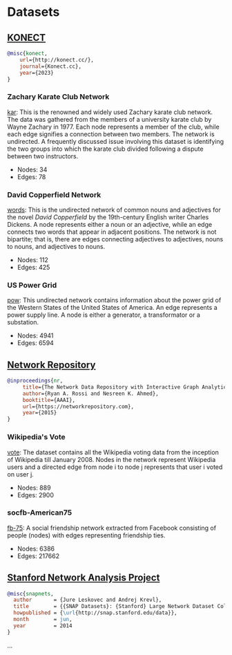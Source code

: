 # Datasets

## [KONECT](http://konect.cc/)

```bibtex
@misc{konect, 
    url={http://konect.cc/}, 
    journal={Konect.cc}, 
    year={2023}
}
```

### Zachary Karate Club Network

[kar](http://konect.cc/networks/ucidata-zachary/): This is the renowned and widely used Zachary karate club network. The data was gathered from the members of a university karate club by Wayne Zachary in 1977. Each node represents a member of the club, while each edge signifies a connection between two members. The network is undirected. A frequently discussed issue involving this dataset is identifying the two groups into which the karate club divided following a dispute between two instructors.
- Nodes: 34
- Edges: 78

### David Copperfield Network

[words](http://konect.cc/networks/adjnoun_adjacency/): This is the undirected network of common nouns and adjectives for the novel *David Copperfield* by the 19th-century English writer Charles Dickens. A node represents either a noun or an adjective, while an edge connects two words that appear in adjacent positions. The network is not bipartite; that is, there are edges connecting adjectives to adjectives, nouns to nouns, and adjectives to nouns.
- Nodes: 112
- Edges: 425

### US Power Grid

[pow](http://konect.cc/networks/opsahl-powergrid/):  This undirected network contains information about the power grid of the Western States of the United States of America. An edge represents a power supply line. A node is either a generator, a transformator or a substation.
- Nodes: 4941
- Edges: 6594

  
## [Network Repository](https://networkrepository.com/index.php)

```bibtex
@inproceedings{nr,
     title={The Network Data Repository with Interactive Graph Analytics and Visualization},
     author={Ryan A. Rossi and Nesreen K. Ahmed},
     booktitle={AAAI},
     url={https://networkrepository.com},
     year={2015}
}
```

### Wikipedia's Vote

[vote](https://networkrepository.com/soc-wiki-Vote.php): The dataset contains all the Wikipedia voting data from the inception of Wikipedia till January 2008. Nodes in the network represent Wikipedia users and a directed edge from node i to node j represents that user i voted on user j.
- Nodes: 889
- Edges: 2900

### socfb-American75

[fb-75](https://networkrepository.com/socfb-American75.php): A social friendship network extracted from Facebook consisting of people (nodes) with edges representing friendship ties.
- Nodes: 6386
- Edges: 217662


## [Stanford Network Analysis Project](http://snap.stanford.edu/index.html)

```bibtex
@misc{snapnets,
  author       = {Jure Leskovec and Andrej Krevl},
  title        = {{SNAP Datasets}: {Stanford} Large Network Dataset Collection},
  howpublished = {\url{http://snap.stanford.edu/data}},
  month        = jun,
  year         = 2014
}
```
...
